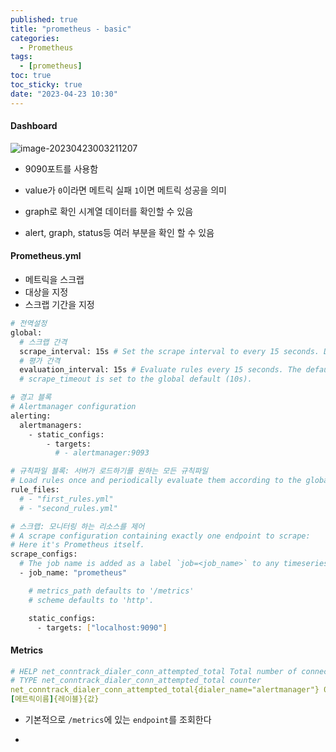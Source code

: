 ```yaml
---
published: true
title: "prometheus - basic"
categories:
  - Prometheus 
tags:
  - [prometheus]
toc: true
toc_sticky: true
date: "2023-04-23 10:30"
---
```


#### Dashboard

![image-20230423003211207](/home/overthinker1127/Project/kyh0703.github.io/assets/images/posts/2023-04-23-post-prometheus-2/image-20230423003211207.png)

* 9090포트를 사용함

* value가 `0`이라면 메트릭 실패 `1`이면 메트릭 성공을 의미

* graph로 확인 시계열 데이터를 확인할 수 있음

* alert, graph, status등 여러 부분을 확인 할 수 있음

#### Prometheus.yml

* 메트릭을 스크랩
* 대상을 지정
* 스크랩 기간을 지정

```bash
# 전역설정
global:
  # 스크랩 간격
  scrape_interval: 15s # Set the scrape interval to every 15 seconds. Default is every 1 minute.
  # 평가 간격
  evaluation_interval: 15s # Evaluate rules every 15 seconds. The default is every 1 minute.
  # scrape_timeout is set to the global default (10s).

# 경고 블록
# Alertmanager configuration
alerting:
  alertmanagers:
    - static_configs:
        - targets:
          # - alertmanager:9093

# 규칙파일 블록: 서버가 로드하기를 원하는 모든 규칙파일
# Load rules once and periodically evaluate them according to the global 'evaluation_interval'.
rule_files:
  # - "first_rules.yml"
  # - "second_rules.yml"

# 스크랩: 모니터링 하는 리소스를 제어
# A scrape configuration containing exactly one endpoint to scrape:
# Here it's Prometheus itself.
scrape_configs:
  # The job name is added as a label `job=<job_name>` to any timeseries scraped from this config.
  - job_name: "prometheus"

    # metrics_path defaults to '/metrics'
    # scheme defaults to 'http'.

    static_configs:
      - targets: ["localhost:9090"]

```

#### Metrics

```yaml
# HELP net_conntrack_dialer_conn_attempted_total Total number of connections attempted by the given dialer a given name.
# TYPE net_conntrack_dialer_conn_attempted_total counter
net_conntrack_dialer_conn_attempted_total{dialer_name="alertmanager"} 0
[메트릭이름]{레이블}{값}
```

* 기본적으로 `/metrics`에 있는 `endpoint`를 조회한다 

* 

